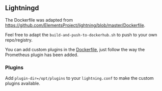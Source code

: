 ## Lightningd
The Dockerfile was adapted from https://github.com/ElementsProject/lightning/blob/master/Dockerfile.

Feel free to adapt the `build-and-push-to-dockerhub.sh` to push to your own repo/registry.

You can add custom plugins in the [Dockerfile](./Dockerfile#L29), just follow the way the Prometheus plugin has been added. 

### Plugins
Add `plugin-dir=/opt/plugins` to your `lightning.conf` to make the custom plugins available.